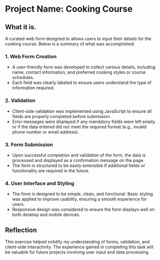 # Project Name: Cooking Course

## What it is.

A curated web form designed to allows users to input their details for the cooking course. Below is a summary of what was accomplished:

### 1. **Web Form Creation**
   - A user-friendly form was developed to collect various details, including name, contact information, and preferred cooking styles or course schedules.
   - Each field was clearly labeled to ensure users understand the type of information required.

### 2. **Validation**
   - Client-side validation was implemented using JavaScript to ensure all fields are properly completed before submission.
   - Error messages were displayed if any mandatory fields were left empty or if the data entered did not meet the required format (e.g., invalid phone number or email address).
   
### 3. **Form Submission**
   - Upon successful completion and validation of the form, the data is processed and displayed as a confirmation message on the page.
   - The form is structured to be easily extensible if additional fields or functionality are required in the future.

### 4. **User Interface and Styling**
   - The form is designed to be simple, clean, and functional. Basic styling was applied to improve usability, ensuring a smooth experience for users.
   - Responsive design was considered to ensure the form displays well on both desktop and mobile devices.

## Reflection

This exercise helped solidify my understanding of forms, validation, and client-side interactivity. The experience gained in completing this task will be valuable for future projects involving user input and data processing.
